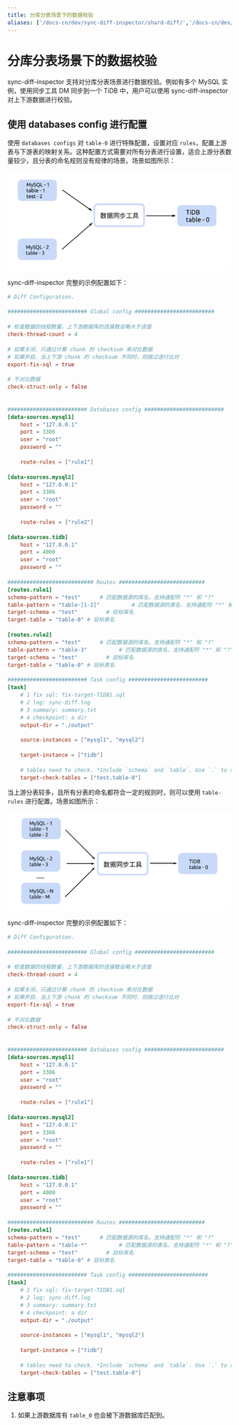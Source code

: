 ```yaml
---
title: 分库分表场景下的数据校验
aliases: ['/docs-cn/dev/sync-diff-inspector/shard-diff/','/docs-cn/dev/reference/tools/sync-diff-inspector/shard-diff/']
---
```


# 分库分表场景下的数据校验

sync-diff-inspector 支持对分库分表场景进行数据校验。例如有多个 MySQL 实例，使用同步工具 DM 同步到一个 TiDB 中，用户可以使用 sync-diff-inspector 对上下游数据进行校验。

## 使用 databases config 进行配置

使用 `databases configs` 对 `table-0` 进行特殊配置，设置对应 `rules`，配置上游表与下游表的映射关系。这种配置方式需要对所有分表进行设置，适合上游分表数量较少，且分表的命名规则没有规律的场景。场景如图所示：

![shard-table-sync-1](/media/shard-table-sync-1.png)

sync-diff-inspector 完整的示例配置如下：

```toml
# Diff Configuration.

######################### Global config #########################

# 检查数据的线程数量，上下游数据库的连接数会略大于该值
check-thread-count = 4

# 如果关闭，只通过计算 chunk 的 checksum 来对比数据
# 如果开启，当上下游 chunk 的 checksum 不同时，则跳过逐行比对
export-fix-sql = true

# 不对比数据
check-struct-only = false


######################### Databases config #########################
[data-sources.mysql1]
    host = "127.0.0.1"
    port = 3306
    user = "root"
    password = ""

    route-rules = ["rule1"]

[data-sources.mysql2]
    host = "127.0.0.1"
    port = 3306
    user = "root"
    password = ""

    route-rules = ["rule2"]

[data-sources.tidb]
    host = "127.0.0.1"
    port = 4000
    user = "root"
    password = ""

########################### Routes ###########################
[routes.rule1]
schema-pattern = "test"      # 匹配数据源的库名，支持通配符 "*" 和 "?"
table-pattern = "table-[1-2]"          # 匹配数据源的表名，支持通配符 "*" 和 "?"
target-schema = "test"         # 目标库名
target-table = "table-0" # 目标表名

[routes.rule2]
schema-pattern = "test"      # 匹配数据源的库名，支持通配符 "*" 和 "?"
table-pattern = "table-3"          # 匹配数据源的表名，支持通配符 "*" 和 "?"
target-schema = "test"         # 目标库名
target-table = "table-0" # 目标表名

######################### Task config #########################
[task]
    # 1 fix sql: fix-target-TIDB1.sql
    # 2 log: sync-diff.log
    # 3 summary: summary.txt
    # 4 checkpoint: a dir
    output-dir = "./output"

    source-instances = ["mysql1", "mysql2"]

    target-instance = ["tidb"]

    # tables need to check. *Include `schema` and `table`. Use `.` to split*
    target-check-tables = ["test.table-0"]
```

当上游分表较多，且所有分表的命名都符合一定的规则时，则可以使用 `table-rules` 进行配置。场景如图所示：

![shard-table-sync-2](/media/shard-table-sync-2.png)

sync-diff-inspector 完整的示例配置如下：

```toml
# Diff Configuration.

######################### Global config #########################

# 检查数据的线程数量，上下游数据库的连接数会略大于该值
check-thread-count = 4

# 如果关闭，只通过计算 chunk 的 checksum 来对比数据
# 如果开启，当上下游 chunk 的 checksum 不同时，则跳过逐行比对
export-fix-sql = true

# 不对比数据
check-struct-only = false


######################### Databases config #########################
[data-sources.mysql1]
    host = "127.0.0.1"
    port = 3306
    user = "root"
    password = ""

    route-rules = ["rule1"]

[data-sources.mysql2]
    host = "127.0.0.1"
    port = 3306
    user = "root"
    password = ""

    route-rules = ["rule1"]

[data-sources.tidb]
    host = "127.0.0.1"
    port = 4000
    user = "root"
    password = ""

########################### Routes ###########################
[routes.rule1]
schema-pattern = "test"      # 匹配数据源的库名，支持通配符 "*" 和 "?"
table-pattern = "table-*"          # 匹配数据源的表名，支持通配符 "*" 和 "?"
target-schema = "test"         # 目标库名
target-table = "table-0" # 目标表名

######################### Task config #########################
[task]
    # 1 fix sql: fix-target-TIDB1.sql
    # 2 log: sync-diff.log
    # 3 summary: summary.txt
    # 4 checkpoint: a dir
    output-dir = "./output"

    source-instances = ["mysql1", "mysql2"]

    target-instance = ["tidb"]

    # tables need to check. *Include `schema` and `table`. Use `.` to split*
    target-check-tables = ["test.table-0"]

```

## 注意事项

1. 如果上游数据库有 `table_0` 也会被下游数据库匹配到。